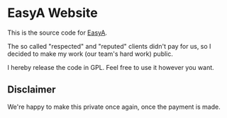 # EasyA Website

This is the source code for [EasyA](https://easya.io/).

The so called "respected" and "reputed" clients didn't pay for us, so I decided to make my work (our team's hard work) public.

I hereby release the code in GPL. Feel free to use it however you want.

## Disclaimer

We're happy to make this private once again, once the payment is made.
